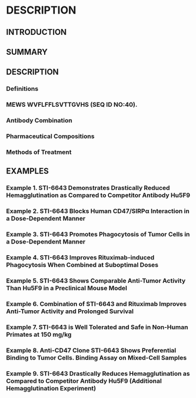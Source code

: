 # DESCRIPTION

## INTRODUCTION

## SUMMARY

## DESCRIPTION

### Definitions

### MEWS WVFLFFLSVTTGVHS (SEQ ID NO:40).

### Antibody Combination

### Pharmaceutical Compositions

### Methods of Treatment

## EXAMPLES

### Example 1. STI-6643 Demonstrates Drastically Reduced Hemagglutination as Compared to Competitor Antibody Hu5F9

### Example 2. STI-6643 Blocks Human CD47/SIRPα Interaction in a Dose-Dependent Manner

### Example 3. STI-6643 Promotes Phagocytosis of Tumor Cells in a Dose-Dependent Manner

### Example 4. STI-6643 Improves Rituximab-induced Phagocytosis When Combined at Suboptimal Doses

### Example 5. STI-6643 Shows Comparable Anti-Tumor Activity Than Hu5F9 in a Preclinical Mouse Model

### Example 6. Combination of STI-6643 and Rituximab Improves Anti-Tumor Activity and Prolonged Survival

### Example 7. STI-6643 is Well Tolerated and Safe in Non-Human Primates at 150 mg/kg

### Example 8. Anti-CD47 Clone STI-6643 Shows Preferential Binding to Tumor Cells. Binding Assay on Mixed-Cell Samples

### Example 9. STI-6643 Drastically Reduces Hemagglutination as Compared to Competitor Antibody Hu5F9 (Additional Hemagglutination Experiment)

